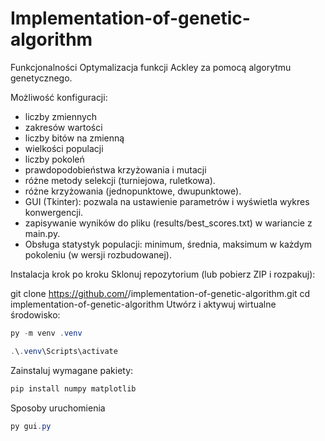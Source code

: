 # Implementation-of-genetic-algorithm

Funkcjonalności
Optymalizacja funkcji Ackley za pomocą algorytmu genetycznego.

Możliwość konfiguracji:

- liczby zmiennych
- zakresów wartości
- liczby bitów na zmienną
- wielkości populacji
- liczby pokoleń
- prawdopodobieństwa krzyżowania i mutacji
- różne metody selekcji (turniejowa, ruletkowa).
- różne krzyżowania (jednopunktowe, dwupunktowe).
- GUI (Tkinter): pozwala na ustawienie parametrów i wyświetla wykres konwergencji.
- zapisywanie wyników do pliku (results/best_scores.txt) w wariancie z main.py.
- Obsługa statystyk populacji: minimum, średnia, maksimum w każdym pokoleniu (w wersji rozbudowanej).


Instalacja krok po kroku
Sklonuj repozytorium (lub pobierz ZIP i rozpakuj):

git clone https://github.com/<twoj-uzytkownik>/implementation-of-genetic-algorithm.git
cd implementation-of-genetic-algorithm
Utwórz i aktywuj wirtualne środowisko:
```powershell
py -m venv .venv
```
```powershell
.\.venv\Scripts\activate
```
Zainstaluj wymagane pakiety:
```powershell
pip install numpy matplotlib
```
Sposoby uruchomienia
```powershell
py gui.py
```

